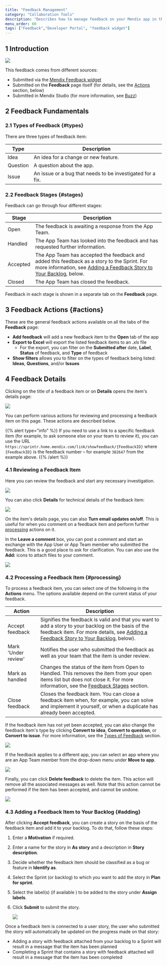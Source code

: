 ```yaml
---
title: "Feedback Management"
category: "Collaboration Tools"
description: "Describes how to manage feedback on your Mendix app in the Developer Portal."
menu_order: 60
tags: ["Feedback","Developer Portal", "feedback widget"]
---
```


## 1 Introduction


![](attachments/feedback/feedback.png)

This feedback comes from different sources:

* Submitted via the [Mendix Feedback widget](/appstore/widgets/mendix-feedback)
* Submitted on the **Feedback** page itself (for details, see the [Actions](#actions) section, below)
* Submitted in Mendix Studio (for more information, see [Buzz](/studio/collaboration-buzz))

## 2 Feedback Fundamentals

### 2.1 Types of Feedback {#types}

There are three types of feedback item:

| Type         | Description                                                |
| ------------ | ---------------------------------------------------------- |
| Idea     | An idea for a change or new feature.                       |
| Question | A question about the app.                             |
| Issue    | An issue or a bug that needs to be investigated for a fix. |

### 2.2 Feedback Stages {#stages}

Feedback can go through four different stages:

| Stage        | Description                                                  |
| ------------ | ------------------------------------------------------------ |
| Open     | The feedback is awaiting a response from the App Team.       |
| Handled  | The App Team has looked into the feedback and has requested further information. |
| Accepted | The App Team has accepted the feedback and added this feedback as a story to the Sprint. For more information, see [Adding a Feedback Story to Your Backlog](#adding), below. |
| Closed   | The App Team has closed the feedback.                        |

Feedback in each stage is shown in a separate tab on the **Feedback** page.

## 3 Feedback Actions {#actions}

These are the general feedback actions available on all the tabs of the **Feedback** page:

* **Add feedback** will add a new feedback item to the **Open** tab of the app
* **Export to Excel** will export the listed feedback items to an *.xls* file
	* For the export, you can filter on the **Submitted after** date, **Label**, **Status** of feedback, and **Type** of feedback
* **Show filters** allows you to filter on the types of feedback being listed: **Ideas**, **Questions**, and/or **Issues**

## 4 Feedback Details

Clicking on the title of a feedback item or on **Details** opens the item's details page:

![](attachments/feedback/feedback-details.jpg)

You can perform various actions for reviewing and processing a feedback item on this page. These actions are described below.

{{% alert type="info" %}}
If you need to use a link to a specific feedback item (for example, to ask someone else on your team to review it), you can use the URL `https://sprintr.home.mendix.com/link/showfeedback/{FeedbackID}` where `{FeedbackID}` is the feedback number – for example `382647` from the example above.
{{% /alert %}}

### 4.1 Reviewing a Feedback Item

Here you can review the feedback and start any necessary investigation.

![](attachments/feedback/feedback-no-details.png)

You can also click **Details** for technical details of the feedback item:

![](attachments/feedback/feedback-details.png)

On the item's details page, you can also **Turn email updates on/off**. This is useful for when you comment on a feedback item and perform further [processing](#processing) actions on it.

In the **Leave a comment** box, you can post a comment and start an exchange with the App User or App Team member who submitted the feedback. This is a good place to ask for clarification. You can also use the **Add:** icons to attach files to your comment.

![](attachments/feedback/comment.png)

### 4.2 Processing a Feedback Item {#processing}

To process a feedback item, you can select one of the following in the **Actions** menu. The options available depend on the current status of your feedback.

| Action                  | Description                                                  |
| ----------------------- | ------------------------------------------------------------ |
| Accept feedback    | Signifies the feedback is valid and that you want to add a story to your backlog on the basis of the feedback item. For more details, see [Adding a Feedback Story to Your Backlog](#adding), below). |
| Mark 'Under review' | Notifies the user who submitted the feedback as well as your team that the item is under review. |
| Mark as handled    | Changes the status of the item from Open to Handled. This removes the item from your open items list but does not close it. For more information, see the  [Feedback Stages](#stages) section. |
| Close feedback      | Closes the feedback item. You can close a feedback item when, for example, you can solve and implement it yourself, or when a duplicate has already been accepted. |

If the feedback item has not yet been accepted, you can also change the feedback item's type by clicking **Convert to idea**, **Convert to question**, or **Convert to issue**. For more information, see the [Types of Feedback](#types) section.

![](attachments/feedback/convert-feedback.png)

If the feedback applies to a different app, you can select an app where you are an App Team member from the drop-down menu under **Move to app**.

![](attachments/feedback/move-feedback.png)

Finally, you can click **Delete feedback** to delete the item. This action will remove all the associated messages as well. Note that this action cannot be performed if the item has been accepted, and cannot be undone.

![](attachments/feedback/delete-feedback.png)

### 4.3 Adding a Feedback Item to Your Backlog {#adding}

After clicking **Accept feedback**, you can create a story on the basis of the feedback item and add it to your backlog. To do that, follow these steps:

1. Enter a **Motivation** if required.
2. Enter a name for the story in **As story** and a description in **Story description**.
3. Decide whether the feedback item should be classified as a bug or feature in **Identify as**.
4. Select the Sprint (or backlog) to which you want to add the story in **Plan for sprint**.
5. Select the label(s) (if available ) to be added to the story under **Assign labels**.
6. Click **Submit** to submit the story.

    ![](attachments/feedback/accept-feedback.png)

Once a feedback item is connected to a user story, the user who submitted the story will automatically be updated on the progress made on that story:

* Adding a story with feedback attached from your backlog to a Sprint will result in a message that the item has been planned
* Completing a Sprint that contains a story with feedback attached will result in a message that the item has been completed
